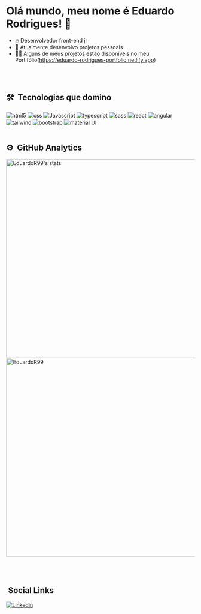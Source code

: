 <h1>Olá mundo, meu nome é Eduardo Rodrigues! 👋</h1>

- 🔥 Desenvolvedor front-end jr
- 🔭 Atualmente desenvolvo projetos pessoais
- 👨‍💻 Alguns de meus projetos estão disponíveis no meu Portifólio(https://eduardo-rodrigues-portfolio.netlify.app)

<br><br>

## 🛠 &nbsp;Tecnologias que domino
<div style="display:flex, margin:2px ">
<img align='center' alt='html5' src='https://img.shields.io/badge/HTML5-E34F26?style=for-the-badge&logo=html5&logoColor=white'>
<img align='center' alt='css' src='https://img.shields.io/badge/CSS3-1572B6?style=for-the-badge&logo=css3&logoColor=white'>
<img align='center' alt='Javascript' src='https://img.shields.io/badge/JavaScript-323330?style=for-the-badge&logo=javascript&logoColor=F7DF1E'>
<img align='center' alt='typescript' src='https://img.shields.io/badge/TypeScript-007ACC?style=for-the-badge&logo=typescript&logoColor=white'>
<img align='center' alt='sass' src='https://img.shields.io/badge/Sass-CC6699?style=for-the-badge&logo=sass&logoColor=white'>
<img align='center' alt='react' src='https://img.shields.io/badge/React-20232A?style=for-the-badge&logo=react&logoColor=61DAFB'>
<img align='center' alt='angular' src='https://img.shields.io/badge/React-20232A?style=for-the-badge&logo=react&logoColor=61DAFB'>
<img align='center' alt='tailwind' src='https://img.shields.io/badge/Tailwind_CSS-38B2AC?style=for-the-badge&logo=tailwind-css&logoColor=white'>
<img align='center' alt='bootstrap' src='https://img.shields.io/badge/Bootstrap-563D7C?style=for-the-badge&logo=bootstrap&logoColor=white'>
<img align='center' alt='material UI' src='https://img.shields.io/badge/Material--UI-0081CB?style=for-the-badge&logo=material-ui&logoColor=white'>
</div>
<br>

## ⚙️ &nbsp;GitHub Analytics
<img width="530em" src="https://github-readme-stats.vercel.app/api?username=EduardoR99&show_icons=true&theme=highcontrast" alt="EduardoR99's stats"/>
<br>
<img width="530em" src="https://github-readme-stats.vercel.app/api/top-langs/?username=EduardoR99&layout=compact&theme=highcontrast" alt="EduardoR99"/>

<br><br>
## &nbsp;Social Links

[![Linkedin](https://img.shields.io/badge/LinkedIn-0077B5?style=for-the-badge&logo=linkedin&logoColor=white)](https://www.linkedin.com/in/eduardo-rodrigues-dos-santos-96745323a)
